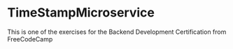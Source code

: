 # TimeStampMicroservice
This is one of the exercises for the Backend Development Certification from FreeCodeCamp
